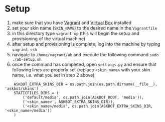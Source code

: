 # Setup

1. make sure that you have [Vagrant](www.vagrantup.com) and [Virtual Box](www.virtualbox.org/) installed
2. set your skin name (`SKIN_NAME`) to the desired name in the `Vagrantfile`
3. in this directory type `vagrant up` (this will begin the setup and provisioning of the virtual machine)
4. after setup and provisioning is complete, log into the machine by typing `vagrant ssh`
5. navigate to `/home/vagrant/ab` and execute the following command `sudo ./ab-setup.sh`
6. once the command has completed, open `settings.py` and ensure that following lines are properly set (replace `<skin_name>` with your skin name, i.e. what you set in step 2 above) 

```
    ASKBOT_EXTRA_SKINS_DIR = os.path.join(os.path.dirname(__file__), 'askbot/skins')
    STATICFILES_DIRS = (
        ('default/media', os.path.join(ASKBOT_ROOT, 'media')),
        ('<skin_name>', ASKBOT_EXTRA_SKINS_DIR)),
        ('<skin_name>/media', os.path.join(ASKBOT_EXTRA_SKINS_DIR, '<skin_name>/media'))
    )
```
